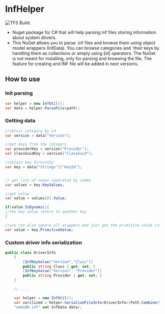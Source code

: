 # InfHelper
![TFS Build: ](https://triads.visualstudio.com/_apis/public/build/definitions/cc9f9fd6-7e78-4a14-ad7c-a1824901880a/2/badge)
* Nuget package for C# that will help parsing inf files storing information about system drivers.
* This NuGet allows you to parse .inf files and browse them using object model wrappers (InfData). You can browse categories and ´their keys by handling them as collections or simply using [id] operators. The NuGet is not meant for installing, only for parsing and browsing the file. The feature for creating and INF file will be added in next versions.

## How to use
### Init parsing
```cs
var helper = new InfUtil();
var data = helper.ParseFile(path);
```
### Getting data
```cs
//obtain category by id
var version = data["Version"];

//get keys from the category
var providerKey = version["Provider"];
var classGuidKey = version["ClassGuid"];

//obtain key directely
var key = data["Strings"]["KeyId"];


// get list of vaues separated by comma
var values = key.KeyValues;

//get value
var value = values[0].Value;

if(value.IsDynamic){
//the key value refers to another key
}

//you can also ignore all wrappers and just get the primitive value (string)
var value = key.PrimitiveValue;
```

### Custom driver info serialization
```cs
public class DriverInfo
    {
        [InfKeyValue("Version","Class")]
        public string Class { get; set; }
        [InfKeyValue("Version", "Provider")]
        public string Provider { get; set; }
    }

    // ....

    var helper = new InfUtil();
    var serilized = helper.SerializeFileInto<DriverInfo>(Path.Combine(testFolder, 
    "oem100.inf" out InfData data);
```

